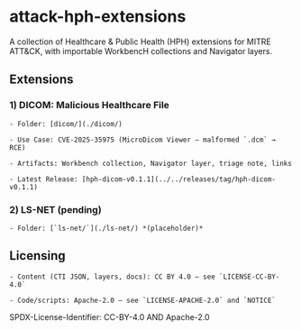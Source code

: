 # attack-hph-extensions

A collection of Healthcare & Public Health (HPH) extensions for MITRE ATT&CK, with importable WorkbencH collections and Navigator layers.

## Extensions

### 1) DICOM: Malicious Healthcare File

	- Folder: [dicom/](./dicom/)

	- Use Case: CVE-2025-35975 (MicroDicom Viewer – malformed `.dcm` → RCE)

	- Artifacts: Workbench collection, Navigator layer, triage note, links

	- Latest Release: [hph-dicom-v0.1.1](../../releases/tag/hph-dicom-v0.1.1)

### 2) LS-NET (pending)

	- Folder: [`ls-net/`](./ls-net/) *(placeholder)*

## Licensing

	- Content (CTI JSON, layers, docs): CC BY 4.0 — see `LICENSE-CC-BY-4.0`

	- Code/scripts: Apache-2.0 — see `LICENSE-APACHE-2.0` and `NOTICE`

SPDX-License-Identifier: CC-BY-4.0 AND Apache-2.0
